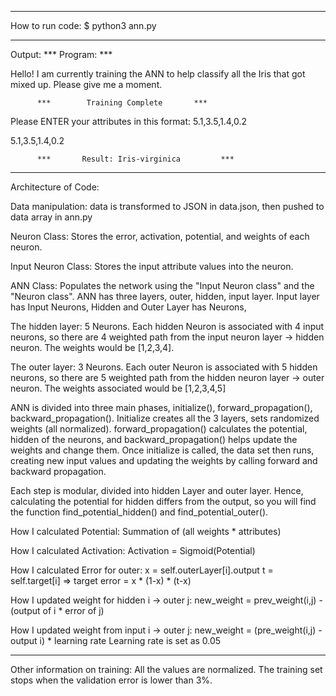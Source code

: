 
----------------------------------------------------------------------
How to run code:
$ python3 ann.py


----------------------------------------------------------------------
Output:
          ***            Program:            ***              

Hello! I am currently training the ANN to help classify all the Iris that got mixed up. Please give me a moment.
 
          ***        Training Complete       ***              
 
Please ENTER your attributes in this format: 5.1,3.5,1.4,0.2


5.1,3.5,1.4,0.2
 
          ***       Result: Iris-virginica         ***      


----------------------------------------------------------------------
Architecture of Code:

Data manipulation: data is transformed to JSON in data.json, then pushed to data array in ann.py

Neuron Class:
Stores the error, activation, potential, and weights of each neuron.

Input Neuron Class:
Stores the input attribute values into the neuron.

ANN Class:
Populates the network using the "Input Neuron class" and the "Neuron class". ANN has three layers, outer, hidden, input layer. Input layer has Input Neurons, Hidden and Outer Layer has Neurons, 

The hidden layer: 5 Neurons. Each hidden Neuron is associated with 4 input neurons, so there are 4 weighted path from the input neuron layer -> hidden neuron. The weights would be [1,2,3,4].

The outer layer: 3 Neurons. Each outer Neuron is associated with 5 hidden neurons, so there are 5 weighted path from the hidden neuron layer -> outer neuron. The weights associated would be [1,2,3,4,5] 

ANN is divided into three main phases, initialize(), forward_propagation(), backward_propagation(). Initialize creates all the 3 layers, sets randomized weights (all normalized). forward_propagation() calculates the potential, hidden of the neurons, and backward_propagation() helps update the weights and change them. Once initialize is called, the data set then runs, creating new input values and updating the weights by calling forward and backward propagation. 

Each step is modular, divided into hidden Layer and outer layer. Hence, calculating the potential for hidden differs from the output, so you will find the function find_potential_hidden() and find_potential_outer(). 

How I calculated Potential:
Summation of (all weights * attributes)

How I calculated Activation:
Activation = Sigmoid(Potential)

How I calculated Error for outer:
x = self.outerLayer[i].output
t = self.target[i] => target
error = x * (1-x) * (t-x)

How I updated weight for hidden i -> outer j:
new_weight = prev_weight(i,j) - (output of i * error of j)

How I updated weight from input i  -> outer j:
new_weight = (pre_weight(i,j) - output i) * learning rate
Learning rate is set as 0.05

----------------------------------------------------------------------
Other information on training: 
All the values are normalized.
The training set stops when the validation error is lower than 3%. 





